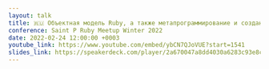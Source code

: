 ```yaml
---
layout: talk
title: 🇷🇺 Объектная модель Ruby, а также метапрограммирование и создание DSL
conference: Saint P Ruby Meetup Winter 2022
date: 2022-02-24 12:00:00 +0003
youtube_link: https://www.youtube.com/embed/ybCN7QJoVUE?start=1541
slides_link: https://speakerdeck.com/player/2a670047a8dd4030a6283c93e8c1f22b
---
```


